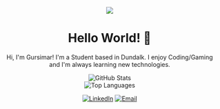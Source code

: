 <!-- Header -->
<p align="center">
  <img src="https://wallpaperaccess.com/full/849790.gif" >
</p>
<h1 align="center">Hello World! 👋</h1>

<!-- Intro -->
<p align="center">
  Hi, I'm Gursimar! I'm a Student based in Dundalk. I enjoy Coding/Gaming and I'm always learning new technologies.
</p>

<!-- Stats -->
<p align="center">
  <img src="https://github-readme-stats.vercel.app/api?username=gursimar03&show_icons=true&theme=radical" alt="GitHub Stats">
  <br>
  <img src="https://github-readme-stats.vercel.app/api/top-langs/?username=gursimar03&layout=compact&theme=radical" alt="Top Languages">
</p>

<!-- Social -->
<p align="center">
  <a href="(https://www.linkedin.com/in/gursimar-singh-ply-8600431ba/)"><img src="https://img.shields.io/badge/-LinkedIn-blue?style=for-the-badge&logo=Linkedin&logoColor=white" alt="LinkedIn"></a>
 </a>
  <a href="mailto:gursimar03@gmail.com"><img src="https://img.shields.io/badge/-Email-blue?style=for-the-badge&logo=Gmail&logoColor=white" alt="Email"></a>
</p>

